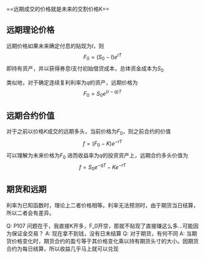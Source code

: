 ==远期成交的价格就是未来的交割价格K==
## 远期理论价格
远期价格如果未来确定付息的贴现为$I$，则$$F_0=(S_0-I)e^{rT}$$即持有资产，并以获得券息I支付初始借贷成本，总体资金成本为$S_0$

类似地，对于确定连续复利利率为$q$的资产，远期价格为$$F_0=S_0e^{(r-q)T}$$
## 远期合约价值
对于之前以价格$K$成交的远期多头，当前价格为$F_0$，则之前合约的价值$$f=(F_0-K)e^{-rT}$$可以理解为未来价格为$F_0$
进而收益率为$q$的投资资产上，远期合约多头价值为$$f=S_0e^{-qT}-Ke^{-rT}$$
## 期货和远期
利率为已知函数时，理论上二者价格相等。利率无法预测时，由于期货当日结算，所以二者会有差异。

Q: P107 问题在于，我直接K开多，F_0开空，那就不贴现了直接赚这么多...可能因为保证金交易？
A: 现在拿不到钱，没有日末结算
Q: 对于期货，有何不同
A: 当期货价格变化时，期货合约的盈亏等于其价格变化乘以持有期货头⼨的⼤⼩。因期货合约为每⽇结算，所以收益⼏乎马上就可以兑现
